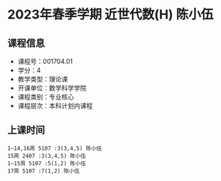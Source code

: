 # 2023年春季学期 近世代数(H) 陈小伍






## 课程信息

- 课程号：001704.01
- 学分：4
- 教学类型：理论课
- 开课单位：数学科学学院
- 课程类别：专业核心
- 课程层次：本科计划内课程

## 上课时间

```
1~14,16周 5107 :3(3,4,5) 陈小伍
15周 2407 :3(3,4,5) 陈小伍
1~15周 5107 :5(1,2) 陈小伍
17周 5107 :7(1,2) 陈小伍
```

